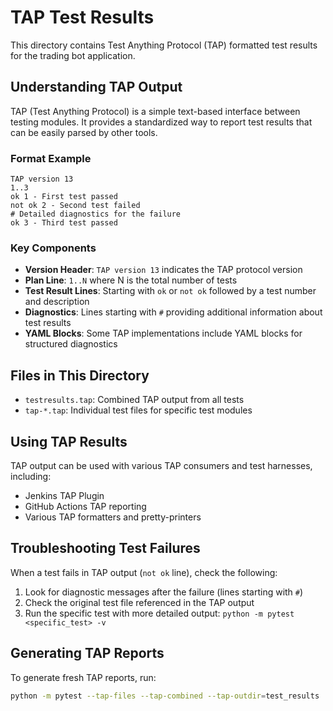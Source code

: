 # TAP Test Results

This directory contains Test Anything Protocol (TAP) formatted test results for the trading bot application.

## Understanding TAP Output

TAP (Test Anything Protocol) is a simple text-based interface between testing modules. It provides a standardized way to report test results that can be easily parsed by other tools.

### Format Example

```
TAP version 13
1..3
ok 1 - First test passed
not ok 2 - Second test failed
# Detailed diagnostics for the failure
ok 3 - Third test passed
```

### Key Components

- **Version Header**: `TAP version 13` indicates the TAP protocol version
- **Plan Line**: `1..N` where N is the total number of tests
- **Test Result Lines**: Starting with `ok` or `not ok` followed by a test number and description
- **Diagnostics**: Lines starting with `#` providing additional information about test results
- **YAML Blocks**: Some TAP implementations include YAML blocks for structured diagnostics

## Files in This Directory

- `testresults.tap`: Combined TAP output from all tests
- `tap-*.tap`: Individual test files for specific test modules

## Using TAP Results

TAP output can be used with various TAP consumers and test harnesses, including:

- Jenkins TAP Plugin
- GitHub Actions TAP reporting
- Various TAP formatters and pretty-printers

## Troubleshooting Test Failures

When a test fails in TAP output (`not ok` line), check the following:

1. Look for diagnostic messages after the failure (lines starting with `#`)
2. Check the original test file referenced in the TAP output
3. Run the specific test with more detailed output: `python -m pytest <specific_test> -v`

## Generating TAP Reports

To generate fresh TAP reports, run:

```bash
python -m pytest --tap-files --tap-combined --tap-outdir=test_results
```